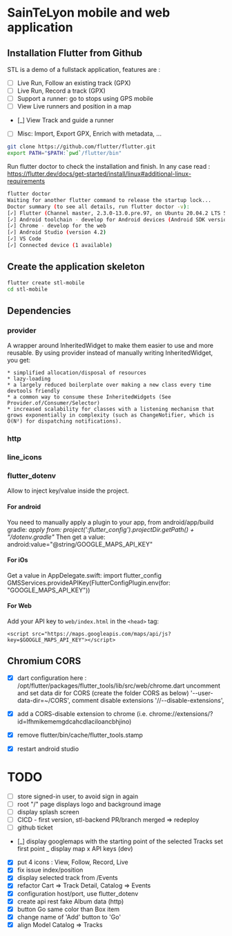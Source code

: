 # SainTeLyon mobile and web application
## Installation Flutter from Github
STL is a demo of a fullstack application, features are :
- [ ] Live Run, Follow an existing track (GPX)
- [ ] Live Run, Record a track (GPX)
- [ ] Support a runner: go to stops using GPS mobile
- [ ] View Live runners and position in a map
- [_] View Track and guide a runner
- [ ] Misc: Import, Export GPX, Enrich with metadata, ...

````bash
git clone https://github.com/flutter/flutter.git
export PATH="$PATH:`pwd`/flutter/bin"
````

Run flutter doctor to check the installation and finish. In any case read : https://flutter.dev/docs/get-started/install/linux#additional-linux-requirements

````sh
flutter doctor
Waiting for another flutter command to release the startup lock...
Doctor summary (to see all details, run flutter doctor -v):
[✓] Flutter (Channel master, 2.3.0-13.0.pre.97, on Ubuntu 20.04.2 LTS 5.8.0-53-generic, locale en_US.UTF-8)
[✓] Android toolchain - develop for Android devices (Android SDK version 30.0.3)
[✓] Chrome - develop for the web
[✓] Android Studio (version 4.2)
[✓] VS Code
[✓] Connected device (1 available)
````
## Create the application skeleton
````bash
flutter create stl-mobile
cd stl-mobile
````

## Dependencies
### provider
A wrapper around InheritedWidget to make them easier to use and more reusable. By using provider instead of manually writing InheritedWidget, you get:

    * simplified allocation/disposal of resources
    * lazy-loading
    * a largely reduced boilerplate over making a new class every time
    devtools friendly
    * a common way to consume these InheritedWidgets (See Provider.of/Consumer/Selector)
    * increased scalability for classes with a listening mechanism that grows exponentially in complexity (such as ChangeNotifier, which is O(N²) for dispatching notifications).

### http
### line_icons
### flutter_dotenv
Allow to inject key/value inside the project.

#### For android
You need to manually apply a plugin to your app, from android/app/build gradle:
 *apply from: project(':flutter_config').projectDir.getPath() + "/dotenv.gradle"*
Then get a value:
    android:value="@string/GOOGLE_MAPS_API_KEY"

#### For iOs
Get a value in AppDelegate.swift:
    import flutter_config
    GMSServices.provideAPIKey(FlutterConfigPlugin.env(for: "GOOGLE_MAPS_API_KEY"))

#### For Web
Add your API key to `web/index.html` in the `<head>` tag:
```
<script src="https://maps.googleapis.com/maps/api/js?key=$GOOGLE_MAPS_API_KEY"></script>
```

## Chromium CORS
- [x] dart configuration here : /opt/flutter/packages/flutter_tools/lib/src/web/chrome.dart
uncomment and set data dir for CORS (create the folder CORS as below)
   '--user-data-dir=~/CORS',
comment disable extensions
   '//--disable-extensions',

- [x] add a CORS-disable extension to chrome (i.e. chrome://extensions/?id=lfhmikememgdcahcdlaciloancbhjino)

- [x] remove  flutter/bin/cache/flutter_tools.stamp

- [x] restart android studio


# TODO
- [ ] store signed-in user, to avoid sign in again
- [ ] root "/" page displays logo and background image
- [ ] display splash screen
- [ ] CICD - first version, stl-backend PR/branch merged => redeploy
- [ ] github ticket 
- [_] display googlemaps with the starting point of the selected Tracks
     set first point
   _ display map
   x API keys (dev)
- [x] put 4 icons : View, Follow, Record, Live
- [x] fix issue index/position
- [x] display selected track from /Events
- [x] refactor Cart => Track Detail, Catalog => Events
- [x] configuration host/port, use flutter_dotenv
- [x] create api rest fake Album data (http)
- [x] button Go same color than Box item
- [x] change name of 'Add' button to 'Go'
- [x] align Model Catalog => Tracks

